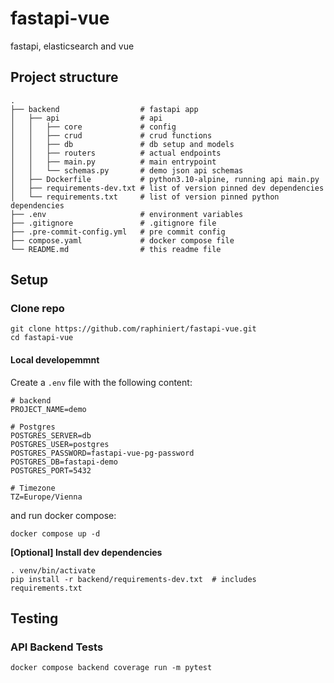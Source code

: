 # fastapi-vue
fastapi, elasticsearch and vue

## Project structure
    .
    ├── backend                  # fastapi app
    │   ├── api                  # api
    │   │   ├── core             # config
    │   │   ├── crud             # crud functions
    │   │   ├── db               # db setup and models
    │   │   ├── routers          # actual endpoints
    │   │   ├── main.py          # main entrypoint
    │   │   └── schemas.py       # demo json api schemas
    │   ├── Dockerfile           # python3.10-alpine, running api main.py
    │   ├── requirements-dev.txt # list of version pinned dev dependencies
    │   └── requirements.txt     # list of version pinned python dependencies
    ├── .env                     # environment variables
    ├── .gitignore               # .gitignore file
    ├── .pre-commit-config.yml   # pre commit config
    ├── compose.yaml             # docker compose file
    └── README.md                # this readme file


## Setup

### Clone repo
```shell script
git clone https://github.com/raphiniert/fastapi-vue.git
cd fastapi-vue
```

#### Local developemmnt

Create a `.env` file with the following content:

```text
# backend
PROJECT_NAME=demo

# Postgres
POSTGRES_SERVER=db
POSTGRES_USER=postgres
POSTGRES_PASSWORD=fastapi-vue-pg-password
POSTGRES_DB=fastapi-demo
POSTGRES_PORT=5432

# Timezone
TZ=Europe/Vienna
```

and run docker compose:

```shell script
docker compose up -d
```

**[Optional] Install dev dependencies**

```shell script
. venv/bin/activate
pip install -r backend/requirements-dev.txt  # includes requirements.txt
```

## Testing

### API Backend Tests

```shell script
docker compose backend coverage run -m pytest
```
